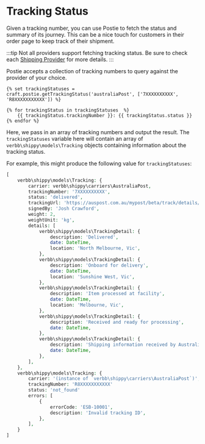 # Tracking Status
Given a tracking number, you can use Postie to fetch the status and summary of its journey. This can be a nice touch for customers in their order page to keep track of their shipment.

:::tip
Not all providers support fetching tracking status. Be sure to check each [Shipping Provider](docs:shipping-providers) for more details.
:::

Postie accepts a collection of tracking numbers to query against the provider of your choice.

```twig
{% set trackingStatuses = craft.postie.getTrackingStatus('australiaPost', ['7XXXXXXXXXX', 'R8XXXXXXXXXXX']) %}

{% for trackingStatus in trackingStatuses  %}
    {{ trackingStatus.trackingNumber }}: {{ trackingStatus.status }}
{% endfor %}
```

Here, we pass in an array of tracking numbers and output the result. The `trackingStatuses` variable here will contain an array of `verbb\shippy\models\Tracking` objects containing information about the tracking status.

For example, this might produce the following value for `trackingStatuses`:

```php
[
    verbb\shippy\models\Tracking: {
        carrier: verbb\shippy\carriers\AustraliaPost,
        trackingNumber: '7XXXXXXXXXX',
        status: 'delivered',
        trackingUrl: 'https://auspost.com.au/mypost/beta/track/details/7XXXXXXXXXX',
        signedBy: 'Josh Crawford',
        weight: 2,
        weightUnit: 'kg',
        details: [
            verbb\shippy\models\TrackingDetail: {
                description: 'Delivered',
                date: DateTime,
                location: 'North Melbourne, Vic',
            },
            verbb\shippy\models\TrackingDetail: {
                description: 'Onboard for delivery',
                date: DateTime,
                location: 'Sunshine West, Vic',
            },
            verbb\shippy\models\TrackingDetail: {
                description: 'Item processed at facility',
                date: DateTime,
                location: 'Melbourne, Vic',
            },
            verbb\shippy\models\TrackingDetail: {
                description: 'Received and ready for processing',
                date: DateTime,
            },
            verbb\shippy\models\TrackingDetail: {
                description: 'Shipping information received by Australia Post',
                date: DateTime,
            },
        ],
    },
    verbb\shippy\models\Tracking: {
        carrier: '(instance of `verbb\shippy\carriers\AustraliaPost`)',
        trackingNumber: 'R8XXXXXXXXXXX'
        status: 'not_found'
        errors: [
            {
                errorCode: 'ESB-10001',
                description: 'Invalid tracking ID',
            },
        ],
    }
]
```